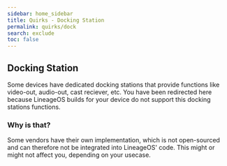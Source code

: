 ```yaml
---
sidebar: home_sidebar
title: Quirks - Docking Station
permalink: quirks/dock
search: exclude
toc: false
---
```


## Docking Station

Some devices have dedicated docking stations that provide functions like video-out, audio-out, cast reciever, etc.
You have been redirected here because LineageOS builds for your device do not support this docking stations functions.

### Why is that?

Some vendors have their own implementation, which is not open-sourced and can therefore not be integrated into LineageOS' code.
This might or might not affect you, depending on your usecase.

